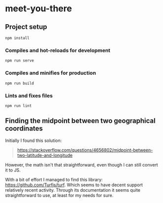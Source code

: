 # meet-you-there

## Project setup

```
npm install
```

### Compiles and hot-reloads for development

```
npm run serve
```

### Compiles and minifies for production

```
npm run build
```

### Lints and fixes files

```
npm run lint
```

## Finding the midpoint between two geographical coordinates

Initially I found this solution:

> https://stackoverflow.com/questions/4656802/midpoint-between-two-latitude-and-longitude

However, the math isn't that straightforward, even though I can still convert it to JS.

With a bit of effort I managed to find this library: https://github.com/Turfjs/turf. Which seems to have decent support relatively recent activity. Through its documentation it seems quite straightforward to use, at least for my needs for sure.
